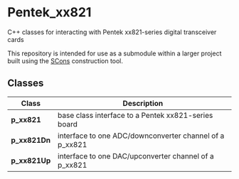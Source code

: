 # Pentek_xx821
C++ classes for interacting with Pentek xx821-series digital transceiver cards

This repository is intended for use as a submodule within a larger project built using the [SCons](http://scons.org)
construction tool. 

## Classes
| Class         | Description |
|---------------|-------------|
| **p_xx821**   | base class interface to a Pentek xx821-series board |
| **p_xx821Dn** | interface to one ADC/downconverter channel of a p_xx821 |
| **p_xx821Up** | interface to one DAC/upconverter channel of a p_xx821 |